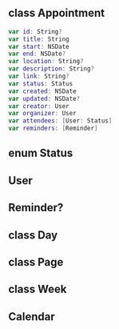 ## class Appointment
```swift
var id: String?
var title: String
var start: NSDate
var end: NSDate?
var location: String?
var description: String?
var link: String?
var status: Status
var created: NSDate
var updated: NSDate?
var creator: User
var organizer: User
var attendees: [User: Status]
var reminders: [Reminder]
```
## enum Status

## User

## Reminder?

## class Day

## class Page

## class Week

## Calendar
